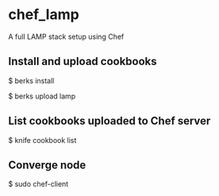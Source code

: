 # chef_lamp
A full LAMP stack setup using Chef

Install and upload cookbooks
-----------------------------

  $ berks install
  
  $ berks upload lamp

List cookbooks uploaded to Chef server
--------------------------------------

  $ knife cookbook list

Converge node
---------------

  $ sudo chef-client
